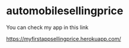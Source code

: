 # automobilesellingprice

You can check my app in this link

https://myfirstappsellingprice.herokuapp.com/
